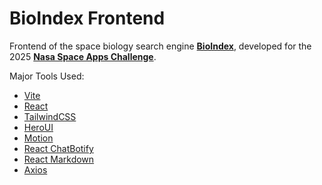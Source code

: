 # BioIndex Frontend

Frontend of the space biology search engine [**BioIndex**](https://bioindex.nasarc.online), developed for the 2025 [**Nasa Space Apps Challenge**](https://www.spaceappschallenge.org/).

Major Tools Used:

- [Vite](https://vite.dev/guide/)
- [React](https://react.dev/)
- [TailwindCSS](https://tailwindcss.com/)
- [HeroUI](https://www.heroui.com/)
- [Motion](https://motion.dev/)
- [React ChatBotify](https://react-chatbotify.com/)
- [React Markdown](https://github.com/remarkjs/react-markdown)
- [Axios](https://axios-http.com/)
